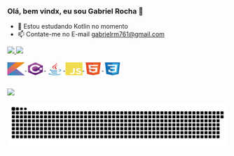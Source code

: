 ### Olá, bem vindx, eu sou Gabriel Rocha 👋

<!-- 🔭 I’m currently working on ... -->
- 🌱 Estou estudando Kotlin no momento
- 📫 Contate-me no E-mail gabrielrm761@gmail.com

<div>
  <a href="https://github.com/Gabrielrm761">
  <img height="180em" src="https://github-readme-stats.vercel.app/api?username=Gabrielrm761&show_icons=true&theme=blue-green&include_all_commits=true&count_private=true"/>
  <img height="180em" src="https://github-readme-stats.vercel.app/api/top-langs/?username=Gabrielrm761&layout=compact&langs_count=7&theme=blue-green"/>
</div>
<div style="display: inline_block"><br>
  <img align="center" alt="" height="30" width="40" src="https://raw.githubusercontent.com/devicons/devicon/master/icons/kotlin/kotlin-original.svg">
  <img align="center" alt="" height="30" width="40" src="https://raw.githubusercontent.com/devicons/devicon/master/icons/csharp/csharp-original.svg">
  <img align="center" alt="" height="30" width="40" src="https://raw.githubusercontent.com/devicons/devicon/master/icons/java/java-original.svg">
  <img align="center" alt="" height="30" width="40" src="https://raw.githubusercontent.com/devicons/devicon/master/icons/javascript/javascript-plain.svg">
  <img align="center" alt="" height="30" width="40" src="https://raw.githubusercontent.com/devicons/devicon/master/icons/html5/html5-original.svg">
  <img align="center" alt="" height="30" width="40" src="https://raw.githubusercontent.com/devicons/devicon/master/icons/css3/css3-original.svg">

  
</div>
  
##
  
<div> 
  <a href="https://www.linkedin.com/in/gabriel-rocha-mendes" target="_blank"><img src="https://img.shields.io/badge/-LinkedIn-%230077B5?style=for-the-badge&logo=linkedin&logoColor=white" target="_blank"></a> 
 
  ![Snake animation](https://github.com/Gabrielrm761/gabrielrm761/blob/output/github-contribution-grid-snake.svg)
 
</div>
 
